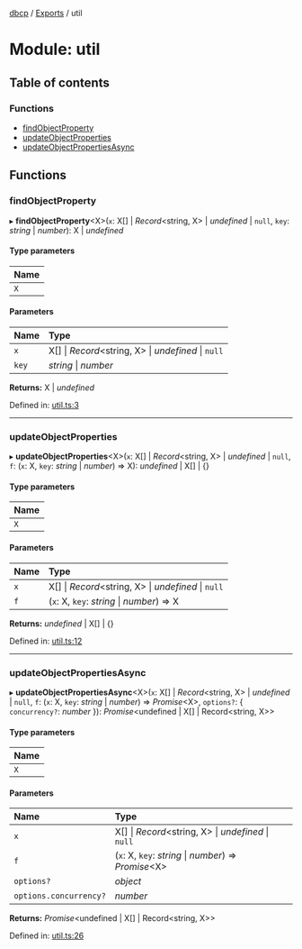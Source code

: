 [dbcp](../README.md) / [Exports](../modules.md) / util

# Module: util

## Table of contents

### Functions

- [findObjectProperty](util.md#findobjectproperty)
- [updateObjectProperties](util.md#updateobjectproperties)
- [updateObjectPropertiesAsync](util.md#updateobjectpropertiesasync)

## Functions

### findObjectProperty

▸ **findObjectProperty**<X\>(`x`: X[] \| *Record*<string, X\> \| *undefined* \| ``null``, `key`: *string* \| *number*): X \| *undefined*

#### Type parameters

| Name |
| :------ |
| `X` |

#### Parameters

| Name | Type |
| :------ | :------ |
| `x` | X[] \| *Record*<string, X\> \| *undefined* \| ``null`` |
| `key` | *string* \| *number* |

**Returns:** X \| *undefined*

Defined in: [util.ts:3](https://github.com/wholebuzz/dbcp/blob/master/src/util.ts#L3)

___

### updateObjectProperties

▸ **updateObjectProperties**<X\>(`x`: X[] \| *Record*<string, X\> \| *undefined* \| ``null``, `f`: (`x`: X, `key`: *string* \| *number*) => X): *undefined* \| X[] \| {}

#### Type parameters

| Name |
| :------ |
| `X` |

#### Parameters

| Name | Type |
| :------ | :------ |
| `x` | X[] \| *Record*<string, X\> \| *undefined* \| ``null`` |
| `f` | (`x`: X, `key`: *string* \| *number*) => X |

**Returns:** *undefined* \| X[] \| {}

Defined in: [util.ts:12](https://github.com/wholebuzz/dbcp/blob/master/src/util.ts#L12)

___

### updateObjectPropertiesAsync

▸ **updateObjectPropertiesAsync**<X\>(`x`: X[] \| *Record*<string, X\> \| *undefined* \| ``null``, `f`: (`x`: X, `key`: *string* \| *number*) => *Promise*<X\>, `options?`: { `concurrency?`: *number*  }): *Promise*<undefined \| X[] \| Record<string, X\>\>

#### Type parameters

| Name |
| :------ |
| `X` |

#### Parameters

| Name | Type |
| :------ | :------ |
| `x` | X[] \| *Record*<string, X\> \| *undefined* \| ``null`` |
| `f` | (`x`: X, `key`: *string* \| *number*) => *Promise*<X\> |
| `options?` | *object* |
| `options.concurrency?` | *number* |

**Returns:** *Promise*<undefined \| X[] \| Record<string, X\>\>

Defined in: [util.ts:26](https://github.com/wholebuzz/dbcp/blob/master/src/util.ts#L26)
